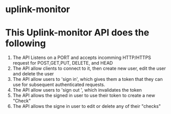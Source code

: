 # uplink-monitor
# This Uplink-monitor API does the following
  1. The API Listens on a PORT and accepts incomming HTTP/HTTPS request for POST,GET,PUT, DELETE, and HEAD
  2. The API allow clients to connect to it, then create new user, edit the user  and delete the user
 3.  The API allow users to 'sign in', which gives them a token that they can use for subsequent authenticated requests.
 4.  The API allow users to 'sign out ', which invalidates the token
 5. The API allows the signed in user to use their token to create a new "Check"
 6. The  API allows the signe in user to edit or delete any of their "checks"